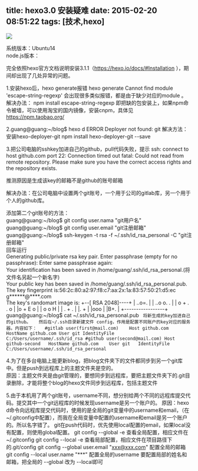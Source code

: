 title: hexo3.0 安装疑难
date: 2015-02-20 08:51:22
tags: [技术,hexo]
---
![](http://7xnwgz.com1.z0.glb.clouddn.com/2015-10-30%20003125.jpg)


系统版本：Ubuntu14  
node.js版本：

完全依照hexo官方文档说明安装3.1.1（https://hexo.io/docs/#Installation ），期间却出现了几处异常的问题。

1.安装hexo后，hexo generate报错
hexo generate Cannot find module 'escape-string-regexp'
会出现很多类似报错，都是由于缺少对应的module 。
解决办法：
npm install escape-string-regexp
    即把缺的包安装上，如果npm命令被墙，可以使用淘宝的国内镜像，安装cnpm，具体见 https://npm.taobao.org/

2.guang@guang:~/blog$ hexo d
ERROR Deployer not found: git
解决方法：安装hexo-deployer-git
npm install hexo-deployer-git --save

3.把公司电脑的sshkey加进自己的github，pull代码失败，提示
	ssh: connect to host github.com port 22: Connection timed out
	fatal: Could not read from remote repository.
	Please make sure you have the correct access rights
	and the repository exists.

推测原因是生成该key的邮箱不是github的账号邮箱

解决办法：在公司电脑中设置两个git账号，一个用于公司的gitlab库，另一个用于个人的github库。

添加第二个git账号的方法：  
        guang@guang:~/blog$ git config user.nama "git用户名"  
        guang@guang:~/blog$ git config user.email "git注册邮箱"  
        guang@guang:~/blog$ ssh-keygen -t rsa -f ~/.ssh/id_rsa_personal -C "git注册邮箱"  
回车运行   
        Generating public/private rsa key pair.
        Enter passphrase (empty for no passphrase):
        Enter same passphrase again:  
        Your identification has been saved in /home/guang/.ssh/id_rsa_personal.(将文件名另起一个新名字)  
        Your public key has been saved in /home/guang/.ssh/id_rsa_personal.pub.  
        The key fingerprint is:56:2c:80:a2:97:f8:c7:aa:2x:1a:83:57:50:21:d5:ec g******@****.com  
        The key's randomart image is:
        +--[ RSA 2048]----+
        |  ..o=.          |
        |  ..o o. .       |
        | o + .  . o      |
        |o +   E  o       |
        | o o    H        |
        |  . +  .         |
        |.  +             |
        |ooo              |
        |B+.              |
        +-----------------+
        guang@guang:~/blog$ cat ~/.ssh/id_rsa_personal.pub `
将新生成的key加进自己的github。  
然后在~/.ssh目录新建文件 config，作用是配置不同账户的key对应的服务器。内容如下：  
        #gitlab user(first@mail.com)   
        Host github.com
        HostName github.com
        User git
        IdentityFile C:/Users/username/.ssh/id_rsa
        #github user(second@mail.com)
        Host github-second  
        HostName github.com   
        User git   IdentityFile C:/Users/username/.ssh/id_rsa_personal`

4.为了在多台电脑上能更新blog，把blog文件夹下的文件都同步到另一个git库中。但是push到远程库上的主题文件夹是空的。  
原因：主题文件夹是由git管理的，要想同步到远程库，要把主题文件夹下的.git目录删除，才能将整个blog的hexo文件同步到远程库，包括主题文件

5.由于本机用了两个git账号，username不同，想分别给两个不同的远程库提交代码。提交其中一个git远程库的时候发现username是另一个账户的。
原因：hexo d命令向远程库提交代码时，使用的是全局的git变量中的username和email，（在~/.gitconfig中配置），而我在全局变量中配置的username和email是另一个账户的。所以名字错了。
git在push代码时，优先使用local配置的email，如果local没有配置，则使用global配置。
    			git config --global -e 查看全局配置，相应文件在~/.gitconfig
    			git config --local -e 查看局部配置，相应文件在项目路径下的.git/config
    			git config --global user.email "xxx@xxx.com" 配置全局的邮箱
    			git config --local user.name "***" 配置全局的username
    			要配置局部的姓名和邮箱，把全局的 --global 改为 --local即可
